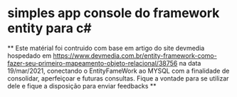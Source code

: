 # simples app console do framework entity para c#

 ** Este matérial foi contruido com base em artigo do site devmedia hospedado em https://www.devmedia.com.br/entity-framework-como-fazer-seu-primeiro-mapeamento-objeto-relacional/38756 na data 19/mar/2021, conectando o EntityFameWork ao MYSQL com a finalidade de consolidar, aperfeiçoar e futuras consultas. Fique a vontade para se utilizar dele e fique a disposição para enviar feedbacks **